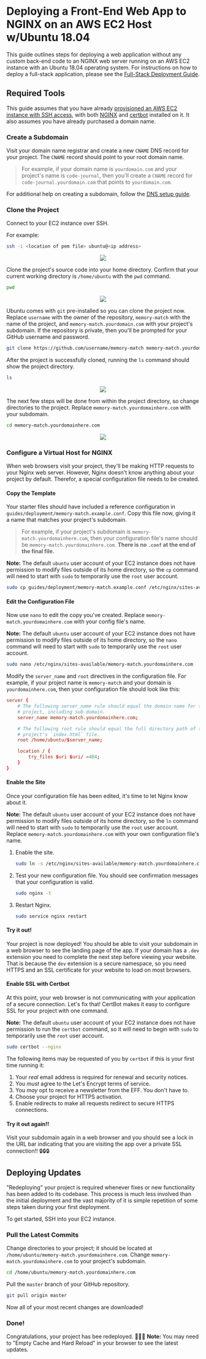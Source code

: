 # Deploying a Front-End Web App to NGINX on an AWS EC2 Host w/Ubuntu 18.04

This guide outlines steps for deploying a web application without any custom back-end code to an NGINX web server running on an AWS EC2 instance with an Ubuntu 18.04 operating system. For instructions on how to deploy a full-stack application, please see the [Full-Stack Deployment Guide](FULL_STACK_DEPLOYMENT.md).

## Required Tools

This guide assumes that you have already [provisioned an AWS EC2 instance with SSH access](AWS_EC2_INITIAL_SETUP.md), with both [NGINX](INSTALL_NGINX_ON_UBUNTU.md) and [certbot](https://certbot.eff.org/lets-encrypt/ubuntubionic-nginx) installed on it. It also assumes you have already purchased a domain name.

### Create a Subdomain

Visit your domain name registrar and create a new `CNAME` DNS record for your project. The `CNAME` record should point to your root domain name.

> For example, if your domain name is `yourdomain.com` and your project's name is `code-journal`, then you'll create a `CNAME` record for `code-journal.yourdomain.com` that points to `yourdomain.com`.

For additional help on creating a subdomain, follow the [DNS setup guide](DNS_SETUP.md).

### Clone the Project

Connect to your EC2 instance over SSH.

For example:
```bash
ssh -i <location of pem file> ubuntu@<ip address>
```

<p align='center'>
    <img src="images/static_deployment/mm-deployment-2.gif">
<p>

Clone the project's source code into your home directory. Confirm that your current working directory is `/home/ubuntu` with the `pwd` command.

```bash
pwd
```

<p align='center'>
    <img src="images/static_deployment/mm-deployment-3.gif">
<p>

Ubuntu comes with `git` pre-installed so you can clone the project now. Replace `username` with the owner of the repository, `memory-match` with the name of the project, and `memory-match.yourdomain.com` with your project's subdomain. If the repository is private, then you'll be prompted for your GitHub username and password.

```bash
git clone https://github.com/username/memory-match memory-match.yourdomainhere.com
```

After the project is successfully cloned, running the `ls` command should show the project directory.

```bash
ls
```

<p align='center'>
    <img src="images/static_deployment/mm-deployment-4.gif">
<p>

The next few steps will be done from within the project directory, so change directories to the project. Replace `memory-match.yourdomainhere.com` with your subdomain.

```bash
cd memory-match.yourdomainhere.com
```

<p align='center'>
    <img src="images/static_deployment/mm-deployment-5.gif">
<p>

### Configure a Virtual Host for NGINX

When web browsers visit your project, they'll be making HTTP requests to your Nginx web server. However, Nginx doesn't know anything about your project by default. Therefor, a special configuration file needs to be created.

#### Copy the Template

Your starter files should have included a reference configuration in `guides/deployment/memory-match.example.conf`. Copy this file now, giving it a name that matches your project's subdomain.

> For example, if your project's subdomain is `memory-match.yourdomainhere.com`, then your configuration file's name should be `memory-match.yourdomainhere.com`. **There is no `.conf` at the end of the final file.**

**Note:** The default `ubuntu` user account of your EC2 instance does not have permission to modify files outside of its home directory, so the `cp` command will need to start with `sudo` to temporarily use the `root` user account.

```bash
sudo cp guides/deployment/memory-match.example.conf /etc/nginx/sites-available/memory-match.yourdomainhere.com
```

#### Edit the Configuration File

Now use `nano` to edit the copy you've created. Replace `memory-match.yourdomainhere.com` with your config file's name.

**Note:** The default `ubuntu` user account of your EC2 instance does not have permission to modify files outside of its home directory, so the `nano` command will need to start with `sudo` to temporarily use the `root` user account.

```bash
sudo nano /etc/nginx/sites-available/memory-match.yourdomainhere.com
```

Modify the `server_name` and `root` directives in the configuration file. For example, if your project name is `memory-match` and your domain is `yourdomainhere.com`, then your configuration file should look like this:

```conf
server {
    # The following server_name rule should equal the domain name for the
    # project, including sub-domain.
    server_name memory-match.yourdomainhere.com;

    # The following root rule should equal the full directory path of the
    # project's `index.html` file.
    root /home/ubuntu/$server_name;

    location / {
        try_files $uri $uri/ =404;
    }
}
```

#### Enable the Site

Once your configuration file has been edited, it's time to let Nginx know about it.

**Note:** The default `ubuntu` user account of your EC2 instance does not have permission to modify files outside of its home directory, so the `ln` command will need to start with `sudo` to temporarily use the `root` user account. Replace `memory-match.yourdomainhere.com` with your own configuration file's name.

1. Enable the site.
    ```bash
    sudo ln -s /etc/nginx/sites-available/memory-match.yourdomainhere.com /etc/nginx/sites-enabled/
    ```
1. Test your new configuration file. You should see confirmation messages that your configuration is valid.
    ```bash
    sudo nginx -t
    ```
1. Restart Nginx.
    ```bash
    sudo service nginx restart
    ```

#### Try it out!

Your project is now deployed! You should be able to visit your subdomain in a web browser to see the landing page of the app. If your domain has a `.dev` extension you need to complete the next step before viewing your website.  That is because the `dev` extension is a secure namespace, so you need HTTPS and an SSL certificate for your website to load on most browsers.

#### Enable SSL with Certbot

At this point, your web browser is not communicating with your application of a secure connection. Let's fix that! CertBot makes it easy to configure SSL for your project with one command.

**Note:** The default `ubuntu` user account of your EC2 instance does not have permission to run the `certbot` command, so it will need to begin with `sudo` to temporarily use the `root` user account.

```bash
sudo certbot --nginx
```

The following items may be requested of you by `certbot` if this is your first time running it:

1. Your _real_ email address is required for renewal and security notices.
1. You _must_ agree to the Let's Encrypt terms of service.
1. You _may_ opt to receive a newsletter from the EFF. You don't have to.
1. Choose your project for HTTPS activation.
1. Enable redirects to make all requests redirect to secure HTTPS connections.

#### Try it out again!!

Visit your subdomain again in a web browser and you should see a lock in the URL bar indicating that you are visiting the app over a private SSL connection!! 🔒🔒🔒

## Deploying Updates

"Redeploying" your project is required whenever fixes or new functionality has been added to its codebase. This process is much less involved than the initial deployment and the vast majority of it is simple repetition of some steps taken during your first deployment.

To get started, SSH into your EC2 instance.

### Pull the Latest Commits

Change directories to your project; it should be located at `/home/ubuntu/memory-match.yourdomainhere.com`. Change `memory-match.yourdomainhere.com` to your project's subdomain.

```bash
cd /home/ubuntu/memory-match.yourdomainhere.com
```

Pull the `master` branch of your GitHub repository.

```bash
git pull origin master
```

Now all of your most recent changes are downloaded!

### Done!

Congratulations, your project has bee redeployed. 🎉🎉🎉 **Note:** You may need to "Empty Cache and Hard Reload" in your browser to see the latest updates.
